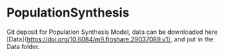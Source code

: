 # PopulationSynthesis
Git deposit for Population Synthesis Model, data can be downloaded here [Data]{https://doi.org/10.6084/m9.figshare.29037089.v1}, and put in the Data folder.
